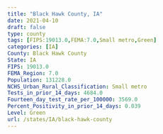 ```yaml
---
title: "Black Hawk County, IA"
date: 2021-04-10
draft: false
type: county
tags: [FIPS:19013.0,FEMA:7.0,Small metro,Green]
categories: [IA]
County: Black Hawk County
State: IA
FIPS: 19013.0
FEMA_Region: 7.0
Population: 131228.0
NCHS_Urban_Rural_Classification: Small metro
Tests_in_prior_14_days: 4684.0
Fourteen_day_test_rate_per_100000: 3569.0
Percent_Positivity_in_prior_14_days: 0.039
Level: Green
url: /states/IA/black-hawk-county
---
```



